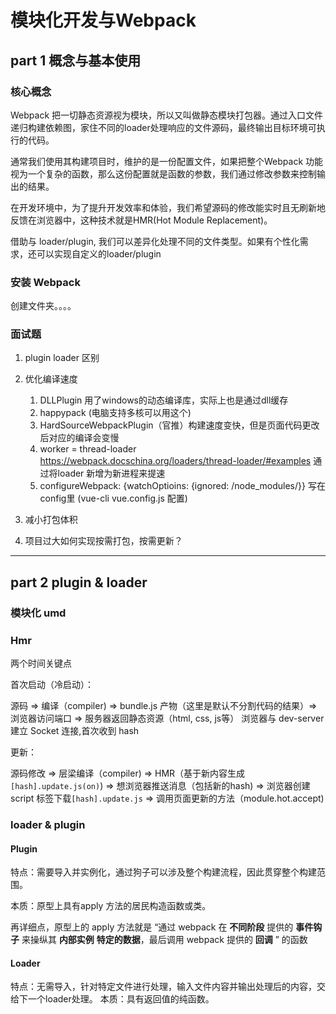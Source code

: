 # 模块化开发与Webpack

## part 1 概念与基本使用
### 核心概念

Webpack 把一切静态资源视为模块，所以又叫做静态模块打包器。通过入口文件递归构建依赖图，家住不同的loader处理响应的文件源码，最终输出目标环境可执行的代码。

通常我们使用其构建项目时，维护的是一份配置文件，如果把整个Webpack 功能视为一个复杂的函数，那么这份配置就是函数的参数，我们通过修改参数来控制输出的结果。

在开发环境中，为了提升开发效率和体验，我们希望源码的修改能实时且无刷新地反馈在浏览器中，这种技术就是HMR(Hot Module Replacement)。

借助与 loader/plugin, 我们可以差异化处理不同的文件类型。如果有个性化需求，还可以实现自定义的loader/plugin

### 安装 Webpack

创建文件夹。。。。



### 面试题

1. plugin loader 区别
2. 优化编译速度 
   1. DLLPlugin 用了windows的动态编译库，实际上也是通过dll缓存
   2. happypack (电脑支持多核可以用这个)
   3. HardSourceWebpackPlugin（官推）构建速度变快，但是页面代码更改后对应的编译会变慢
   4. worker = thread-loader  https://webpack.docschina.org/loaders/thread-loader/#examples 通过将loader 新增为新进程来提速
   5. configureWebpack: {watchOptioins: {ignored: /node_modules/}} 写在config里 (vue-cli vue.config.js 配置)
   
3. 减小打包体积

4. 项目过大如何实现按需打包，按需更新？

***

## part 2 plugin & loader

### 模块化 umd 

### Hmr

两个时间关键点

首次启动（冷启动）：

源码 => 编译（compiler) => bundle.js 产物（这里是默认不分割代码的结果）=> 浏览器访问端口 => 服务器返回静态资源（html, css, js等）
浏览器与 dev-server 建立 Socket 连接,首次收到 hash

更新：

源码修改 => 层梁编译（compiler) => HMR（基于新内容生成`[hash].update.js(on)`) => 想浏览器推送消息（包括新的hash) => 浏览器创建 script 标签下载`[hash].update.js` => 调用页面更新的方法（module.hot.accept)

### loader & plugin

#### Plugin 

特点：需要导入并实例化，通过狗子可以涉及整个构建流程，因此贯穿整个构建范围。

本质：原型上具有apply 方法的居民构造函数或类。

再详细点，原型上的 apply 方法就是 “通过 webpack 在 **不同阶段** 提供的 **事件钩子** 来操纵其 **内部实例** **特定的数据**，最后调用 webpack 提供的 **回调** ” 的函数

#### Loader

特点：无需导入，针对特定文件进行处理，输入文件内容并输出处理后的内容，交给下一个loader处理。
本质：具有返回值的纯函数。

